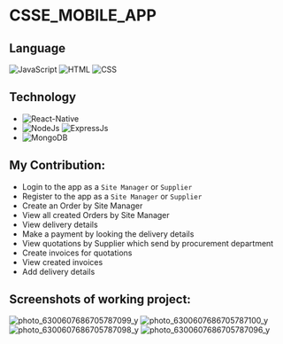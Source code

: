 # CSSE_MOBILE_APP
## Language 

![JavaScript](https://img.shields.io/badge/Language-JavaScript-orange)
![HTML](https://img.shields.io/badge/Language-HTML-green)
![CSS](https://img.shields.io/badge/Language-CSS-blue)
<!-- ![Design](https://img.shields.io/badge/Design-MaterialUI-blue) -->

## Technology 
* ![React-Native](https://img.shields.io/badge/FrontEnd-React_Native-purple)
* ![NodeJs](https://img.shields.io/badge/BackEnd-Node_JS-green) ![ExpressJs](https://img.shields.io/badge/BackEnd-Express_JS-green)
* ![MongoDB](https://img.shields.io/badge/Database-MongoDB-green)

## My Contribution:
* Login to the app as a `Site Manager` or `Supplier`
* Register to the app as a `Site Manager` or `Supplier`
* Create an Order by Site Manager 
* View all created Orders by Site Manager
* View delivery details 
* Make a payment by looking the delivery details
* View quotations by Supplier which send by procurement department
* Create invoices for quotations
* View created invoices
* Add delivery details

## Screenshots of working project:


![photo_6300607686705787099_y](https://user-images.githubusercontent.com/86770967/201162521-60d20fb6-faeb-4baf-b70f-5c15575c8231.jpg)
![photo_6300607686705787100_y](https://user-images.githubusercontent.com/86770967/201162570-a57b6a50-d769-4fbf-9349-dbfe94e2f4ae.jpg)
![photo_6300607686705787098_y](https://user-images.githubusercontent.com/86770967/201162629-b86b912d-76eb-45f7-a691-dce083c3ce3d.jpg)
![photo_6300607686705787096_y](https://user-images.githubusercontent.com/86770967/201162824-09ddc538-7425-418c-83f3-16ba18ab502c.jpg)


